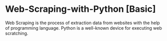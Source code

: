 # Web-Scraping-with-Python [Basic]

Web Scraping is the process of extraction data from websites with the help of programming language.
Python is a well-known device for executing web scratching.

